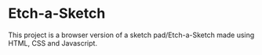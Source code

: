# Etch-a-Sketch

This project is a browser version of a sketch pad/Etch-a-Sketch made using HTML, CSS and Javascript.
